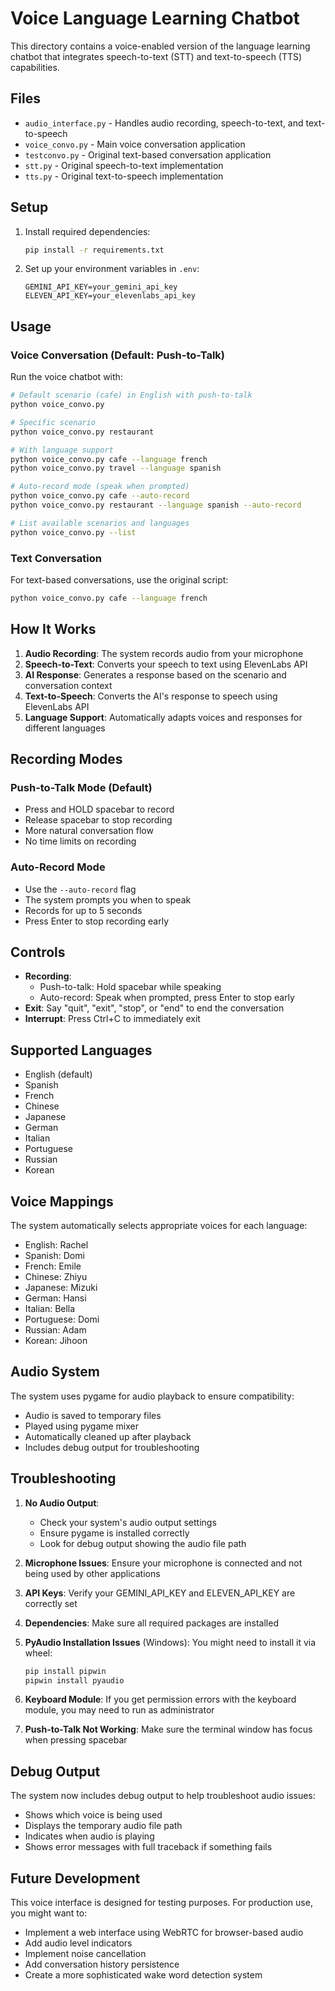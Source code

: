 # Voice Language Learning Chatbot

This directory contains a voice-enabled version of the language learning chatbot that integrates speech-to-text (STT) and text-to-speech (TTS) capabilities.

## Files

- `audio_interface.py` - Handles audio recording, speech-to-text, and text-to-speech
- `voice_convo.py` - Main voice conversation application
- `testconvo.py` - Original text-based conversation application
- `stt.py` - Original speech-to-text implementation
- `tts.py` - Original text-to-speech implementation

## Setup

1. Install required dependencies:
   ```bash
   pip install -r requirements.txt
   ```

2. Set up your environment variables in `.env`:
   ```
   GEMINI_API_KEY=your_gemini_api_key
   ELEVEN_API_KEY=your_elevenlabs_api_key
   ```

## Usage

### Voice Conversation (Default: Push-to-Talk)

Run the voice chatbot with:
```bash
# Default scenario (cafe) in English with push-to-talk
python voice_convo.py

# Specific scenario
python voice_convo.py restaurant

# With language support
python voice_convo.py cafe --language french
python voice_convo.py travel --language spanish

# Auto-record mode (speak when prompted)
python voice_convo.py cafe --auto-record
python voice_convo.py restaurant --language spanish --auto-record

# List available scenarios and languages
python voice_convo.py --list
```

### Text Conversation

For text-based conversations, use the original script:
```bash
python voice_convo.py cafe --language french
```

## How It Works

1. **Audio Recording**: The system records audio from your microphone
2. **Speech-to-Text**: Converts your speech to text using ElevenLabs API
3. **AI Response**: Generates a response based on the scenario and conversation context
4. **Text-to-Speech**: Converts the AI's response to speech using ElevenLabs API
5. **Language Support**: Automatically adapts voices and responses for different languages

## Recording Modes

### Push-to-Talk Mode (Default)
- Press and HOLD spacebar to record
- Release spacebar to stop recording
- More natural conversation flow
- No time limits on recording

### Auto-Record Mode
- Use the `--auto-record` flag
- The system prompts you when to speak
- Records for up to 5 seconds
- Press Enter to stop recording early

## Controls

- **Recording**: 
  - Push-to-talk: Hold spacebar while speaking
  - Auto-record: Speak when prompted, press Enter to stop early
- **Exit**: Say "quit", "exit", "stop", or "end" to end the conversation
- **Interrupt**: Press Ctrl+C to immediately exit

## Supported Languages

- English (default)
- Spanish
- French
- Chinese
- Japanese
- German
- Italian
- Portuguese
- Russian
- Korean

## Voice Mappings

The system automatically selects appropriate voices for each language:
- English: Rachel
- Spanish: Domi
- French: Emile
- Chinese: Zhiyu
- Japanese: Mizuki
- German: Hansi
- Italian: Bella
- Portuguese: Domi
- Russian: Adam
- Korean: Jihoon

## Audio System

The system uses pygame for audio playback to ensure compatibility:
- Audio is saved to temporary files
- Played using pygame mixer
- Automatically cleaned up after playback
- Includes debug output for troubleshooting

## Troubleshooting

1. **No Audio Output**:
   - Check your system's audio output settings
   - Ensure pygame is installed correctly
   - Look for debug output showing the audio file path

2. **Microphone Issues**: Ensure your microphone is connected and not being used by other applications

3. **API Keys**: Verify your GEMINI_API_KEY and ELEVEN_API_KEY are correctly set

4. **Dependencies**: Make sure all required packages are installed

5. **PyAudio Installation Issues** (Windows): You might need to install it via wheel:
   ```bash
   pip install pipwin
   pipwin install pyaudio
   ```

6. **Keyboard Module**: If you get permission errors with the keyboard module, you may need to run as administrator

7. **Push-to-Talk Not Working**: Make sure the terminal window has focus when pressing spacebar

## Debug Output

The system now includes debug output to help troubleshoot audio issues:
- Shows which voice is being used
- Displays the temporary audio file path
- Indicates when audio is playing
- Shows error messages with full traceback if something fails

## Future Development

This voice interface is designed for testing purposes. For production use, you might want to:
- Implement a web interface using WebRTC for browser-based audio
- Add audio level indicators
- Implement noise cancellation
- Add conversation history persistence
- Create a more sophisticated wake word detection system